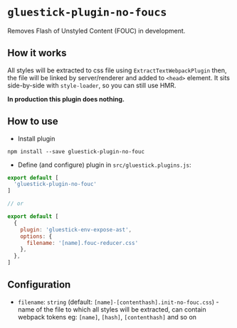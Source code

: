 # `gluestick-plugin-no-foucs`

Removes Flash of Unstyled Content (FOUC) in development.

## How it works
All styles will be extracted to css file using `ExtractTextWebpackPlugin` then, the file will be linked by server/renderer and added to `<head>` element. It sits side-by-side with `style-loader`, so you can still use HMR.

__In production this plugin does nothing.__

## How to use
* Install plugin
```
npm install --save gluestick-plugin-no-fouc
```
* Define (and configure) plugin in `src/gluestick.plugins.js`:
```javascript
export default [
  'gluestick-plugin-no-fouc'
]

// or

export default [
  {
    plugin: 'gluestick-env-expose-ast',
    options: {
      filename: '[name].fouc-reducer.css'
    },
  },
]
```

## Configuration
- `filename`: `string` (default: `[name]-[contenthash].init-no-fouc.css`) - name of the file to which all styles will be extracted, can contain webpack tokens eg: `[name]`, `[hash]`, `[contenthash]` and so on
